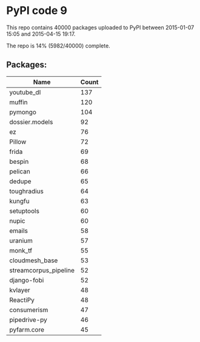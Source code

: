 # PyPI code 9

This repo contains 40000 packages uploaded to PyPI between 
2015-01-07 15:05 and 2015-04-15 19:17.

The repo is 14% (5982/40000) complete.

## Packages:

| Name  | Count |
| ----- | ----- |
| youtube_dl | 137 |
| muffin | 120 |
| pymongo | 104 |
| dossier.models | 92 |
| ez | 76 |
| Pillow | 72 |
| frida | 69 |
| bespin | 68 |
| pelican | 66 |
| dedupe | 65 |
| toughradius | 64 |
| kungfu | 63 |
| setuptools | 60 |
| nupic | 60 |
| emails | 58 |
| uranium | 57 |
| monk_tf | 55 |
| cloudmesh_base | 53 |
| streamcorpus_pipeline | 52 |
| django-fobi | 52 |
| kvlayer | 48 |
| ReactiPy | 48 |
| consumerism | 47 |
| pipedrive-py | 46 |
| pyfarm.core | 45 |


